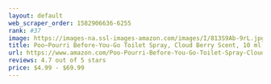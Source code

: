 ```yaml
---
layout: default 
﻿web_scraper_order: 1582906636-6255
rank: #37
image: https://images-na.ssl-images-amazon.com/images/I/813S9Ab-9rL.jpg
title: Poo~Pourri Before-You-Go Toilet Spray, Cloud Berry Scent, 10 ml
url: https://www.amazon.com/Poo-Pourri-Before-You-Go-Toilet-Spray-Cloud/dp/B084GY4Z61/ref=zg_mw_home-garden_37?_encoding=UTF8&psc=1&refRID=ST1XDMS4R2TXQERQ5ZH2
reviews: 4.7 out of 5 stars
price: $4.99 - $69.99
---
```

